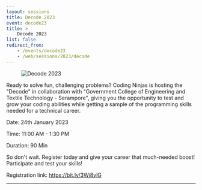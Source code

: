 ```yaml
---
layout: sessions
title: Decode 2023
event: decode23
title: >
    Decode 2023
list: false
redirect_from:
    - /events/decode23
    - /web/sessions/2023/decode
---
```


<figure class="image is-4by3">
    <img src="{{ site.cdn |append: '/events/' 
                        |append: '2023' |append:'/'
                        |append: 'decode23' |append:'/'
                        |append: 'decode23-banner.jpg' }}"
            alt="Decode 2023">
</figure>

Ready to solve fun, challenging problems? Coding Ninjas is hosting the "Decode<GCETTS>" in collaboration with "Government College of Engineering and Textile Technology - Serampore", giving you the opportunity to test and grow your coding abilities while getting a sample of the programming skills needed for a technical career. 

 
Date: 24th January 2023

 
Time: 11:00 AM - 1:30 PM

 
Duration: 90 Min

  
So don't wait. Register today and give your career that much-needed boost! Participate and test your skills!


Registration link: <a href="https://bit.ly/3Wj8ylG">https://bit.ly/3Wj8ylG</a>

<hr>
